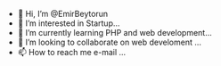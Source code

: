 - 👋 Hi, I’m @EmirBeytorun
- 👀 I’m interested in Startup...
- 🌱 I’m currently learning PHP and web development...
- 💞️ I’m looking to collaborate on web develoment ...
- 📫 How to reach me e-mail ...

<!---
EmirBeytorun/EmirBeytorun is a ✨ special ✨ repository because its `README.md` (this file) appears on your GitHub profile.
You can click the Preview link to take a look at your changes.
--->
